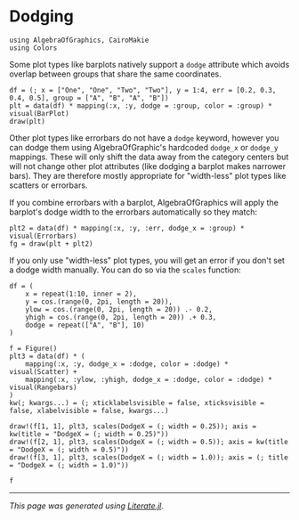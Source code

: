 # Dodging

````@example dodging
using AlgebraOfGraphics, CairoMakie
using Colors
````

Some plot types like barplots natively support a `dodge` attribute which avoids overlap between
groups that share the same coordinates.

````@example dodging
df = (; x = ["One", "One", "Two", "Two"], y = 1:4, err = [0.2, 0.3, 0.4, 0.5], group = ["A", "B", "A", "B"])
plt = data(df) * mapping(:x, :y, dodge = :group, color = :group) * visual(BarPlot)
draw(plt)
````

Other plot types like errorbars do not have a `dodge` keyword, however you can dodge them using
AlgebraOfGraphic's hardcoded `dodge_x` or `dodge_y` mappings.
These will only shift the data away from the category centers but will not change
other plot attributes (like dodging a barplot makes narrower bars).
They are therefore mostly appropriate for "width-less" plot types like scatters or errorbars.

If you combine errorbars with a barplot, AlgebraOfGraphics will apply the barplot's dodge width
to the errorbars automatically so they match:

````@example dodging
plt2 = data(df) * mapping(:x, :y, :err, dodge_x = :group) * visual(Errorbars)
fg = draw(plt + plt2)
````

If you only use "width-less" plot types, you will get an error if you don't set a dodge width manually.
You can do so via the `scales` function:

````@example dodging
df = (
    x = repeat(1:10, inner = 2),
    y = cos.(range(0, 2pi, length = 20)),
    ylow = cos.(range(0, 2pi, length = 20)) .- 0.2,
    yhigh = cos.(range(0, 2pi, length = 20)) .+ 0.3,
    dodge = repeat(["A", "B"], 10)
)

f = Figure()
plt3 = data(df) * (
    mapping(:x, :y, dodge_x = :dodge, color = :dodge) * visual(Scatter) +
    mapping(:x, :ylow, :yhigh, dodge_x = :dodge, color = :dodge) * visual(Rangebars)
)
kw(; kwargs...) = (; xticklabelsvisible = false, xticksvisible = false, xlabelvisible = false, kwargs...)

draw!(f[1, 1], plt3, scales(DodgeX = (; width = 0.25)); axis = kw(title = "DodgeX = (; width = 0.25)"))
draw!(f[2, 1], plt3, scales(DodgeX = (; width = 0.5)); axis = kw(title = "DodgeX = (; width = 0.5)"))
draw!(f[3, 1], plt3, scales(DodgeX = (; width = 1.0)); axis = (; title = "DodgeX = (; width = 1.0)"))

f
````

---

*This page was generated using [Literate.jl](https://github.com/fredrikekre/Literate.jl).*

